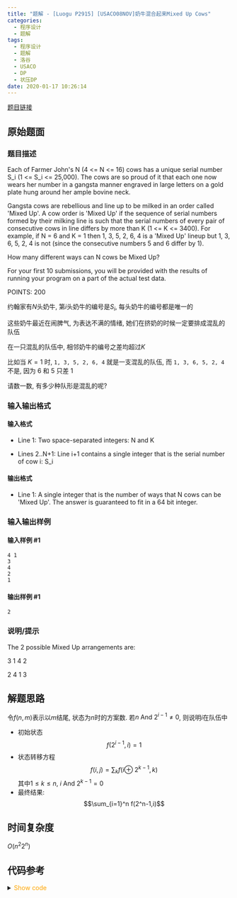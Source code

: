 ```yaml
---
title: "题解 - [Luogu P2915] [USACO08NOV]奶牛混合起来Mixed Up Cows"
categories:
  - 程序设计
  - 题解
tags:
  - 程序设计
  - 题解
  - 洛谷
  - USACO
  - DP
  - 状压DP
date: 2020-01-17 10:26:14
---
```


[题目链接](https://www.luogu.com.cn/problem/P2915)

<!-- more -->

## 原始题面

### 题目描述

Each of Farmer John's N (4 <= N <= 16) cows has a unique serial number S_i (1 <= S_i <= 25,000). The cows are so proud of it that each one now wears her number in a gangsta manner engraved in large letters on a gold plate hung around her ample bovine neck.

Gangsta cows are rebellious and line up to be milked in an order called 'Mixed Up'. A cow order is 'Mixed Up' if the sequence of serial numbers formed by their milking line is such that the serial numbers of every pair of consecutive cows in line differs by more than K (1 <= K <= 3400). For example, if N = 6 and K = 1 then 1, 3, 5, 2, 6, 4 is a 'Mixed Up' lineup but 1, 3, 6, 5, 2, 4 is not (since the consecutive numbers 5 and 6 differ by 1).

How many different ways can N cows be Mixed Up?

For your first 10 submissions, you will be provided with the results of running your program on a part of the actual test data.

POINTS: 200

约翰家有$N$头奶牛, 第$i$头奶牛的编号是$S_i$, 每头奶牛的编号都是唯一的

这些奶牛最近在闹脾气, 为表达不满的情绪, 她们在挤奶的时候一定要排成混乱的队伍

在一只混乱的队伍中, 相邻奶牛的编号之差均超过$K$

比如当 $K = 1$ 时, `1, 3, 5, 2, 6, 4` 就是一支混乱的队伍, 而 `1, 3, 6, 5, 2, 4` 不是, 因为 6 和 5 只差 1

请数一数, 有多少种队形是混乱的呢?

### 输入输出格式

#### 输入格式

- Line 1: Two space-separated integers: N and K

- Lines 2..N+1: Line i+1 contains a single integer that is the serial number of cow i: S_i

#### 输出格式

- Line 1: A single integer that is the number of ways that N cows can be 'Mixed Up'. The answer is guaranteed to fit in a 64 bit integer.

### 输入输出样例

#### 输入样例 #1

```input1
4 1
3
4
2
1
```

#### 输出样例 #1

```output1
2
```

### 说明/提示

The 2 possible Mixed Up arrangements are:

3 1 4 2

2 4 1 3

## 解题思路

令$f(n,m)$表示以$m$结尾, 状态为$n$时的方案数. 若$n\ \mathrm{And}\ 2^{i-1} \neq 0$, 则说明$i$在队伍中

- 初始状态
  $$f(2^{i-1},i)=1$$
- 状态转移方程
  $$f(i,j)=\displaystyle\sum_{k} f(i\oplus\ 2^{k-1},k)$$
  其中$1\leqslant k\leqslant n,\ i\ \mathrm{And}\ 2^{k-1}=0$
- 最终结果:
  $$\sum_{i=1}^n f(2^n-1,i)$$

## 时间复杂度

$O(n^2 2^n)$

## 代码参考

<details>
<summary><font color='orange'>Show code</font></summary>

{% icodeweb cpa lang:cpp Luogu/2915/0.cpp %}

</details>
